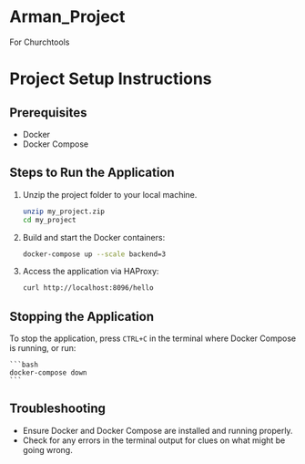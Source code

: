 # Arman_Project
For Churchtools
# Project Setup Instructions

## Prerequisites

- Docker
- Docker Compose

## Steps to Run the Application

1. Unzip the project folder to your local machine.
    ```bash
    unzip my_project.zip
    cd my_project
    ```

2. Build and start the Docker containers:

    ```bash
    docker-compose up --scale backend=3
    ```

3. Access the application via HAProxy:

    ```bash
    curl http://localhost:8096/hello
    ```

## Stopping the Application

To stop the application, press `CTRL+C` in the terminal where Docker Compose is running, or run:

    ```bash
    docker-compose down
    ```

## Troubleshooting

- Ensure Docker and Docker Compose are installed and running properly.
- Check for any errors in the terminal output for clues on what might be going wrong.
